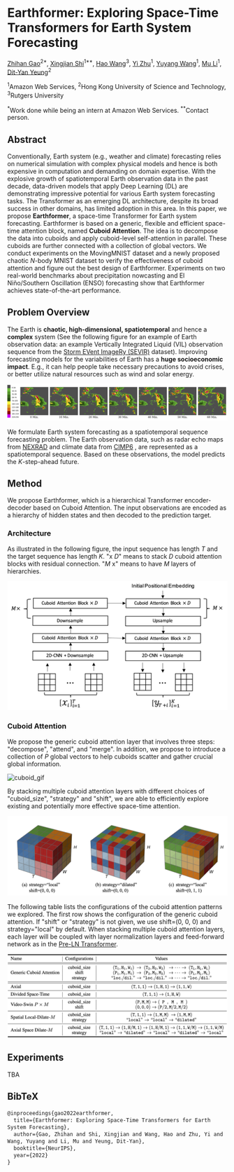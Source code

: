 # Earthformer: Exploring Space-Time Transformers for Earth System Forecasting

[Zhihan Gao](https://scholar.google.com/citations?user=P6ACUAUAAAAJ&hl=en)<sup>2*</sup>, [Xingjian Shi](https://github.com/sxjscience)<sup>1**</sup>, [Hao Wang](http://www.wanghao.in/)<sup>3</sup>, [Yi Zhu](https://bryanyzhu.github.io/)<sup>1</sup>, [Yuyang Wang](https://scholar.google.com/citations?user=IKUm624AAAAJ&hl=en)<sup>1</sup>, [Mu Li](https://github.com/mli)<sup>1</sup>, [Dit-Yan Yeung](https://scholar.google.com/citations?user=nEsOOx8AAAAJ&hl=en)<sup>2</sup>

<sup>1</sup>Amazon Web Services, <sup>2</sup>Hong Kong University of Science and Technology, <sup>3</sup>Rutgers University

<sup>*</sup>Work done while being an intern at Amazon Web Services. <sup>**</sup>Contact person.

## Abstract
Conventionally, Earth system (e.g., weather and climate) forecasting relies on numerical simulation with complex physical models and hence is both expensive in computation and demanding on domain expertise. 
With the explosive growth of spatiotemporal Earth observation data in the past decade, data-driven models that apply Deep Learning (DL) are demonstrating impressive potential for various Earth system forecasting tasks.
The Transformer as an emerging DL architecture, despite its broad success in other domains, has limited adoption in this area.
In this paper, we propose **Earthformer**, a space-time Transformer for Earth system forecasting. Earthformer is based on a generic, flexible and efficient space-time attention block, named **Cuboid Attention**. The idea is to decompose the data into cuboids and apply cuboid-level self-attention in parallel. These cuboids are further connected with a collection of global vectors. We conduct experiments on the MovingMNIST dataset and a newly proposed chaotic *N*-body MNIST dataset to verify the effectiveness of cuboid attention and figure out the best design of Earthformer. Experiments on two real-world benchmarks about precipitation nowcasting and El Niño/Southern Oscillation (ENSO) forecasting show that Earthformer achieves state-of-the-art performance.

## Problem Overview

The Earth is **chaotic, high-dimensional, spatiotemporal** and hence a **complex** system (See the following figure for an example of Earth observation data: an example Vertically Integrated Liquid (VIL) observation sequence from the [Storm EVent ImageRy (SEVIR)](https://sevir.mit.edu/) dataset).
Improving forecasting models for the variabilities of Earth has a **huge socioeconomic impact**. E.g., it can help people take necessary precautions to avoid crises, or better utilize natural resources such as wind and solar energy.

![sevir_example](./figures/sevir_example_len7.png)

We formulate Earth system forecasting as a spatiotemporal sequence forecasting problem. 
The Earth observation data, such as radar echo maps from [NEXRAD](https://www.ncei.noaa.gov/products/radar/next-generation-weather-radar) and climate data from [CIMP6](https://gmd.copernicus.org/articles/9/1937/2016/) , are represented as a spatiotemporal sequence.
Based on these observations, the model predicts the *K*-step-ahead future.

## Method
We propose Earthformer, which is a hierarchical Transformer encoder-decoder based on Cuboid Attention. The input observations are encoded as a hierarchy of hidden states and then decoded to the prediction target.

### Architecture
As illustrated in the following figure, the input sequence has length *T* and the target sequence has length *K*. "x *D*" means to stack $D$ cuboid attention blocks with residual connection. "*M* x" means to have *M* layers of hierarchies.

![enc_dec](./figures/hierarchical-encoder-decoder-v1.png)

### Cuboid Attention
We propose the generic cuboid attention layer that involves three steps: "decompose", "attend", and "merge".
In addition, we propose to introduce a collection of *P* global vectors to help cuboids scatter and gather crucial global information.

![cuboid_gif](./figures/cuboid_illustration.gif)

By stacking multiple cuboid attention layers with different choices of "cuboid_size", "strategy" and "shift", we are able to efficiently explore existing and potentially more effective space-time attention.

![cuboid_examples](./figures/cub_pattern_together.png)

The following table lists the configurations of the cuboid attention patterns we explored.
The first row shows the configuration of the generic cuboid attention.
If "shift" or "strategy" is not given, we use shift=(0, 0, 0) and strategy="local" by default.
When stacking multiple cuboid attention layers, each layer will be coupled with layer normalization layers and feed-forward network as in the [Pre-LN Transformer](http://proceedings.mlr.press/v119/xiong20b/xiong20b.pdf).

![cuboid_table](./figures/cuboid_table.png)

## Experiments
TBA

## BibTeX
```
@inproceedings{gao2022earthformer,
  title={Earthformer: Exploring Space-Time Transformers for Earth System Forecasting},
  author={Gao, Zhihan and Shi, Xingjian and Wang, Hao and Zhu, Yi and Wang, Yuyang and Li, Mu and Yeung, Dit-Yan},
  booktitle={NeurIPS},
  year={2022}
}
```
